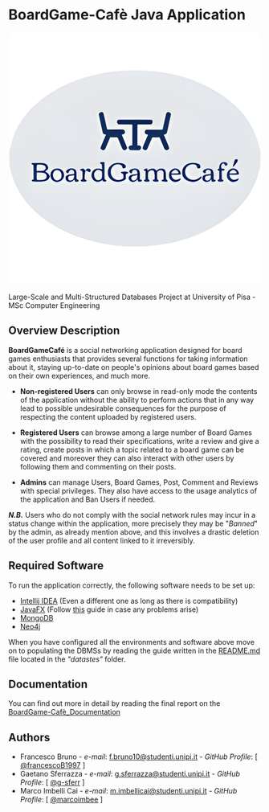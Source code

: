 
# BoardGame-Cafè Java Application

<p align="center">
  <img src="https://github.com/g-sferr/BoardGame-Cafe_App/blob/master/src/main/resources/logo.png?raw=true" alt="BoardGameCafè_App-Logo"/>
</p>

Large-Scale and Multi-Structured Databases Project at University of Pisa - MSc Computer Engineering

## Overview Description

**BoardGameCafé** is a social networking application designed for board games enthusiasts that provides several functions
for taking information about it, staying up-to-date on people's opinions about board games based on their own experiences,
and much more.

* **Non-registered Users** can only browse in read-only mode the contents of the application without the ability to perform
actions that in any way lead to possible undesirable consequences for the purpose of respecting the content uploaded by registered users.

* **Registered Users** can browse among a large number of Board Games with the possibility to read their specifications,
write a review and give a rating, create posts in which a topic related to a board game can be covered and moreover
they can also interact with other users by following them and commenting on their posts.

* **Admins** can manage Users, Board Games, Post, Comment and Reviews with special privileges.
They also have access to the usage analytics of the application and Ban Users if needed.


***N.B.***
Users who do not comply with the social network rules may incur in a status change within the application, more precisely
they may be "*Banned*" by the admin, as already mention above, and this involves a drastic deletion of the user profile and
all content linked to it irreversibly.

## Required Software

To run the application correctly, the following software needs to be set up:

- [Intellij IDEA](https://www.jetbrains.com/idea/download/) (Even a different one as long as there is compatibility)
- [JavaFX](https://openjfx.io/)  (Follow [this](https://ashley-tharp.medium.com/solved-error-javafx-runtime-components-are-missing-and-are-required-to-run-this-application-ec4779eb796d) guide in case any problems arise)
- [MongoDB](https://www.mongodb.com/try/download/community)
- [Neo4j](https://neo4j.com/download/)

When you have configured all the environments and software above
move on to populating the DBMSs by reading the guide written in the [README.md](/datasets/README.md)
file located in the *"datastes"* folder.

## Documentation

You can find out more in detail by reading the final report on the [BoardGame-Cafè_Documentation](/docs/BoardGameCafe-Documentation.pdf)

## Authors

* Francesco Bruno - *e-mail*: f.bruno10@studenti.unipi.it - *GitHub Profile*: [ [@francescoB1997](https://github.com/francescoB1997) ]
* Gaetano Sferrazza - *e-mail*: g.sferrazza@studenti.unipi.it - *GitHub Profile*: [ [@g-sferr](https://github.com/g-sferr) ]
* Marco Imbelli Cai - *e-mail*: m.imbellicai@studenti.unipi.it - *GitHub Profile*: [ [@marcoimbee](https://github.com/marcoimbee) ]
